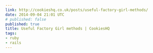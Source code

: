 ```yaml
---
link: http://cookieshq.co.uk/posts/useful-factory-girl-methods/
date: 2014-09-04 21:01 UTC
# published: false
published: true
title: Useful Factory Girl methods | CookiesHQ
tags:
- ruby
- rails
---
```



